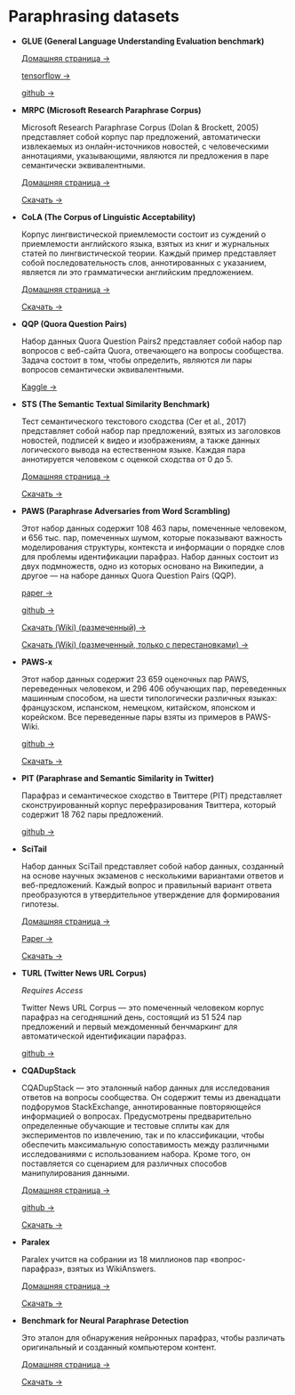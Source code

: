 # Paraphrasing datasets


* **GLUE (General Language Understanding Evaluation benchmark)**

  [Домашняя страница ->](https://gluebenchmark.com/)

  [tensorflow ->](https://www.tensorflow.org/datasets/catalog/glue)

  [github ->](https://github.com/nyu-mll/GLUE-baselines)


* **MRPC (Microsoft Research Paraphrase Corpus)**

  Microsoft Research Paraphrase Corpus (Dolan & Brockett, 2005) представляет собой корпус пар предложений, автоматически извлекаемых из онлайн-источников новостей, с человеческими аннотациями, указывающими, являются ли предложения в паре семантически эквивалентными.
    
  [Домашняя страница ->](https://www.microsoft.com/en-us/download/details.aspx?id=52398)

  [Скачать ->](https://download.microsoft.com/download/D/4/6/D46FF87A-F6B9-4252-AA8B-3604ED519838/MSRParaphraseCorpus.msi)


* **CoLA (The Corpus of Linguistic Acceptability)**

  Корпус лингвистической приемлемости состоит из суждений о приемлемости английского языка, взятых из книг и журнальных статей по лингвистической теории. Каждый пример представляет собой последовательность слов, аннотированных с указанием, является ли это грамматически английским предложением.
  
  [Домашняя страница ->](https://nyu-mll.github.io/CoLA/)

  [Скачать ->](https://nyu-mll.github.io/CoLA/cola_public_1.1.zip)


* **QQP (Quora Question Pairs)**

  Набор данных Quora Question Pairs2 представляет собой набор пар вопросов с веб-сайта Quora, отвечающего на вопросы сообщества. Задача состоит в том, чтобы определить, являются ли пары вопросов семантически эквивалентными.

  [Kaggle ->](https://www.kaggle.com/competitions/quora-question-pairs)


* **STS (The Semantic Textual Similarity Benchmark)**

  Тест семантического текстового сходства (Cer et al., 2017) представляет собой набор пар предложений, взятых из заголовков новостей, подписей к видео и изображениям, а также данных логического вывода на естественном языке. Каждая пара аннотируется человеком с оценкой сходства от 0 до 5.

  [Домашняя страница ->](http://ixa2.si.ehu.eus/stswiki/index.php/STSbenchmark)

  [Скачать ->](http://ixa2.si.ehu.es/stswiki/images/4/48/Stsbenchmark.tar.gz)


* **PAWS (Paraphrase Adversaries from Word Scrambling)**

  Этот набор данных содержит 108 463 пары, помеченные человеком, и 656 тыс. пар, помеченных шумом, которые показывают важность моделирования структуры, контекста и информации о порядке слов для проблемы идентификации парафраз. Набор данных состоит из двух подмножеств, одно из которых основано на Википедии, а другое — на наборе данных Quora Question Pairs (QQP).

  [paper ->](https://arxiv.org/abs/1904.01130)

  [github ->](https://github.com/google-research-datasets/paws)

  [Скачать (Wiki) (размеченный) ->](https://storage.googleapis.com/paws/english/paws_wiki_labeled_final.tar.gz)

  [Скачать (Wiki) (размеченный, только с перестановками) ->](https://storage.googleapis.com/paws/english/paws_wiki_labeled_swap.tar.gz)


* **PAWS-x**

  Этот набор данных содержит 23 659 оценочных пар PAWS, переведенных человеком, и 296 406 обучающих пар, переведенных машинным способом, на шести типологически различных языках: французском, испанском, немецком, китайском, японском и корейском. Все переведенные пары взяты из примеров в PAWS-Wiki.

  [github ->](https://github.com/google-research-datasets/paws/tree/master/pawsx)
  
  [Скачать ->](https://storage.googleapis.com/paws/pawsx/x-final.tar.gz)


* **PIT (Paraphrase and Semantic Similarity in Twitter)**

  Парафраз и семантическое сходство в Твиттере (PIT) представляет сконструированный корпус перефразирования Твиттера, который содержит 18 762 пары предложений.

  [github ->](https://github.com/cocoxu/SemEval-PIT2015)


* **SciTail**

  Набор данных SciTail представляет собой набор данных, созданный на основе научных экзаменов с несколькими вариантами ответов и веб-предложений. Каждый вопрос и правильный вариант ответа преобразуются в утвердительное утверждение для формирования гипотезы.

  [Домашняя страница ->](https://allenai.org/data/scitail)

  [Paper ->](https://www.semanticscholar.org/paper/SciTaiL%3A-A-Textual-Entailment-Dataset-from-Science-Khot-Sabharwal/cf8c493079702ec420ab4fc9c0fabb56b2a16c84)

  [Скачать ->](https://ai2-public-datasets.s3.amazonaws.com/scitail/SciTailV1.1.zip)


* **TURL (Twitter News URL Corpus)**

  *Requires Access*

  Twitter News URL Corpus — это помеченный человеком корпус парафраз на сегодняшний день, состоящий из 51 524 пар предложений и первый междоменный бенчмаркинг для автоматической идентификации парафраз.

  [github ->](https://github.com/lanwuwei/Twitter-URL-Corpus)


* **CQADupStack**

  CQADupStack — это эталонный набор данных для исследования ответов на вопросы сообщества. Он содержит темы из двенадцати подфорумов StackExchange, аннотированные повторяющейся информацией о вопросах. Предусмотрены предварительно определенные обучающие и тестовые сплиты как для экспериментов по извлечению, так и по классификации, чтобы обеспечить максимальную сопоставимость между различными исследованиями с использованием набора. Кроме того, он поставляется со сценарием для различных способов манипулирования данными.

  [Домашняя страница ->](http://nlp.cis.unimelb.edu.au/resources/cqadupstack/)

  [github ->](https://github.com/D1Doris/CQADupStack)

  [Скачать ->](http://nlp.cis.unimelb.edu.au/resources/cqadupstack/cqadupstack.tar.gz)


* **Paralex**

  Paralex учится на собрании из 18 миллионов пар «вопрос-парафраз», взятых из WikiAnswers.

  [Домашняя страница ->](http://knowitall.cs.washington.edu/paralex/)

  [Cкачать ->](http://knowitall.cs.washington.edu/paralex/wikianswers-paraphrases-1.0.tar.gz)


* **Benchmark for Neural Paraphrase Detection**

  Это эталон для обнаружения нейронных парафраз, чтобы различать оригинальный и созданный компьютером контент.

  [Домашняя страница ->](https://zenodo.org/record/4621403#.Y8HKMuxByrN)

  [Скачать ->](https://zenodo.org/record/4621403/files/MPC.zip?download=1)

